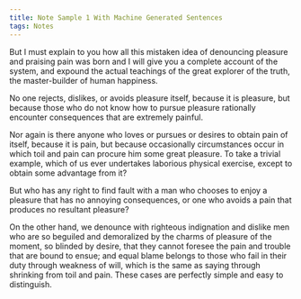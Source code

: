```yaml
---
title: Note Sample 1 With Machine Generated Sentences
tags: Notes
---
```


But I must explain to you how all this mistaken idea of denouncing pleasure and praising pain was born and I will give you a complete account of the system, and expound the actual teachings of the great explorer of the truth, the master-builder of human happiness.

No one rejects, dislikes, or avoids pleasure itself, because it is pleasure, but because those who do not know how to pursue pleasure rationally encounter consequences that are extremely painful.

Nor again is there anyone who loves or pursues or desires to obtain pain of itself, because it is pain, but because occasionally circumstances occur in which toil and pain can procure him some great pleasure. To take a trivial example, which of us ever undertakes laborious physical exercise, except to obtain some advantage from it?

But who has any right to find fault with a man who chooses to enjoy a pleasure that has no annoying consequences, or one who avoids a pain that produces no resultant pleasure?

On the other hand, we denounce with righteous indignation and dislike men who are so beguiled and demoralized by the charms of pleasure of the moment, so blinded by desire, that they cannot foresee the pain and trouble that are bound to ensue; and equal blame belongs to those who fail in their duty through weakness of will, which is the same as saying through shrinking from toil and pain. These cases are perfectly simple and easy to distinguish.
